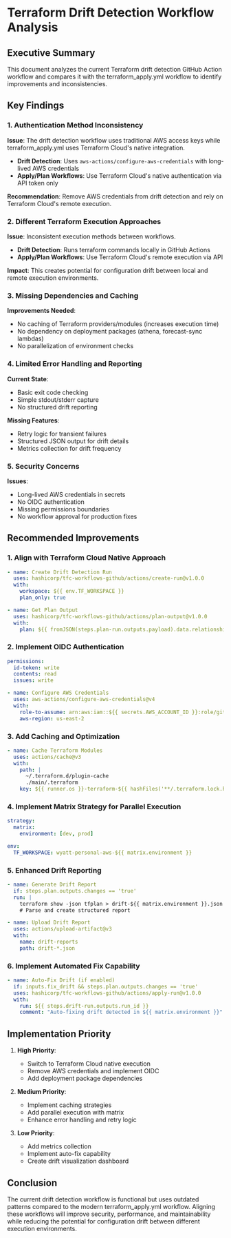# Terraform Drift Detection Workflow Analysis

## Executive Summary

This document analyzes the current Terraform drift detection GitHub Action workflow and compares it with the terraform_apply.yml workflow to identify improvements and inconsistencies.

## Key Findings

### 1. Authentication Method Inconsistency

**Issue**: The drift detection workflow uses traditional AWS access keys while terraform_apply.yml uses Terraform Cloud's native integration.

- **Drift Detection**: Uses `aws-actions/configure-aws-credentials` with long-lived AWS credentials
- **Apply/Plan Workflows**: Use Terraform Cloud's native authentication via API token only

**Recommendation**: Remove AWS credentials from drift detection and rely on Terraform Cloud's remote execution.

### 2. Different Terraform Execution Approaches

**Issue**: Inconsistent execution methods between workflows.

- **Drift Detection**: Runs terraform commands locally in GitHub Actions
- **Apply/Plan Workflows**: Use Terraform Cloud's remote execution via API

**Impact**: This creates potential for configuration drift between local and remote execution environments.

### 3. Missing Dependencies and Caching

**Improvements Needed**:
- No caching of Terraform providers/modules (increases execution time)
- No dependency on deployment packages (athena, forecast-sync lambdas)
- No parallelization of environment checks

### 4. Limited Error Handling and Reporting

**Current State**:
- Basic exit code checking
- Simple stdout/stderr capture
- No structured drift reporting

**Missing Features**:
- Retry logic for transient failures
- Structured JSON output for drift details
- Metrics collection for drift frequency

### 5. Security Concerns

**Issues**:
- Long-lived AWS credentials in secrets
- No OIDC authentication
- Missing permissions boundaries
- No workflow approval for production fixes

## Recommended Improvements

### 1. Align with Terraform Cloud Native Approach

```yaml
- name: Create Drift Detection Run
  uses: hashicorp/tfc-workflows-github/actions/create-run@v1.0.0
  with:
    workspace: ${{ env.TF_WORKSPACE }}
    plan_only: true

- name: Get Plan Output
  uses: hashicorp/tfc-workflows-github/actions/plan-output@v1.0.0
  with:
    plan: ${{ fromJSON(steps.plan-run.outputs.payload).data.relationships.plan.data.id }}
```

### 2. Implement OIDC Authentication

```yaml
permissions:
  id-token: write
  contents: read
  issues: write

- name: Configure AWS Credentials
  uses: aws-actions/configure-aws-credentials@v4
  with:
    role-to-assume: arn:aws:iam::${{ secrets.AWS_ACCOUNT_ID }}:role/github-actions-role
    aws-region: us-east-2
```

### 3. Add Caching and Optimization

```yaml
- name: Cache Terraform Modules
  uses: actions/cache@v3
  with:
    path: |
      ~/.terraform.d/plugin-cache
      ./main/.terraform
    key: ${{ runner.os }}-terraform-${{ hashFiles('**/.terraform.lock.hcl') }}
```

### 4. Implement Matrix Strategy for Parallel Execution

```yaml
strategy:
  matrix:
    environment: [dev, prod]

env:
  TF_WORKSPACE: wyatt-personal-aws-${{ matrix.environment }}
```

### 5. Enhanced Drift Reporting

```yaml
- name: Generate Drift Report
  if: steps.plan.outputs.changes == 'true'
  run: |
    terraform show -json tfplan > drift-${{ matrix.environment }}.json
    # Parse and create structured report

- name: Upload Drift Report
  uses: actions/upload-artifact@v3
  with:
    name: drift-reports
    path: drift-*.json
```

### 6. Implement Automated Fix Capability

```yaml
- name: Auto-Fix Drift (if enabled)
  if: inputs.fix_drift && steps.plan.outputs.changes == 'true'
  uses: hashicorp/tfc-workflows-github/actions/apply-run@v1.0.0
  with:
    run: ${{ steps.drift-run.outputs.run_id }}
    comment: "Auto-fixing drift detected in ${{ matrix.environment }}"
```

## Implementation Priority

1. **High Priority**:
   - Switch to Terraform Cloud native execution
   - Remove AWS credentials and implement OIDC
   - Add deployment package dependencies

2. **Medium Priority**:
   - Implement caching strategies
   - Add parallel execution with matrix
   - Enhance error handling and retry logic

3. **Low Priority**:
   - Add metrics collection
   - Implement auto-fix capability
   - Create drift visualization dashboard

## Conclusion

The current drift detection workflow is functional but uses outdated patterns compared to the modern terraform_apply.yml workflow. Aligning these workflows will improve security, performance, and maintainability while reducing the potential for configuration drift between different execution environments.

